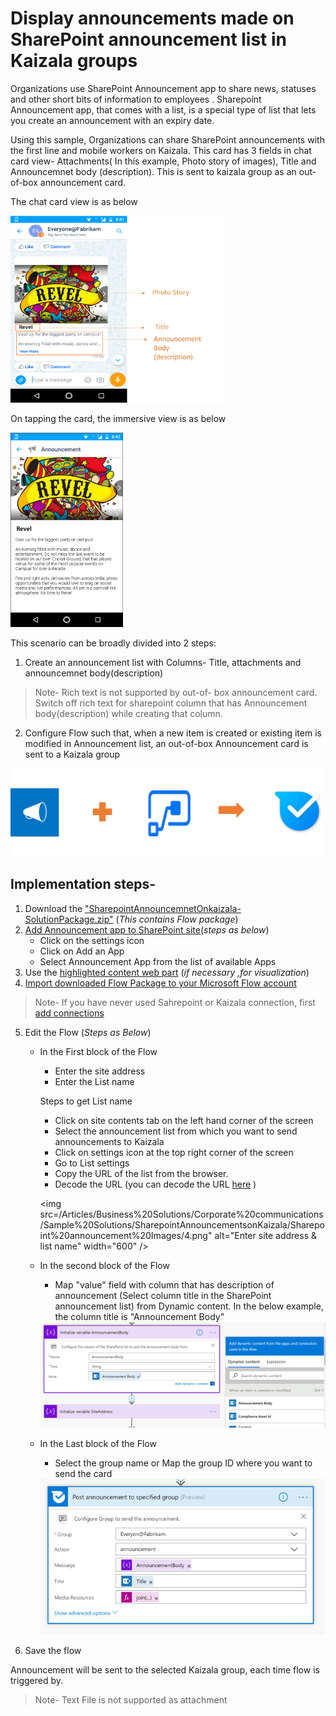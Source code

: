 # Display announcements made on SharePoint announcement list in Kaizala groups 
Organizations use SharePoint Announcement app to share news, statuses and other short bits of information to employees . Sharepoint Announcement app, that comes with a list, is a special type of list that lets you create an announcement with an expiry date.

Using this sample, Organizations can share SharePoint announcements with the first line and mobile workers on Kaizala. This card has 3 fields in chat card view- Attachments( In this example, Photo story of images), Title and Announcemnet body (description). This is sent to kaizala group as an out-of-box announcement card.

The chat card view is as below

<img src="/Articles/Business%20Solutions/Corporate%20communications/Sample%20Solutions/SharepointAnnouncementsonKaizala/Sharepoint%20announcement%20Images/1.png" alt="Chat card view Logo" width="340" />

On tapping the card, the immersive view is as below

<img src="/Articles/Business%20Solutions/Corporate%20communications/Sample%20Solutions/SharepointAnnouncementsonKaizala/Sharepoint%20announcement%20Images/2.png" alt="immersive view Logo" width="180" />

This scenario can be broadly divided into 2 steps:

1.  Create an announcement list with Columns- Title, attachments and announcemnet body(description)
	
> Note- Rich text is not supported by out-of- box announcement card. Switch off rich text for sharepoint column that has Announcement body(description) while creating that column.
	
2. Configure Flow such that, when a new item is created or existing item is modified in Announcement list, an out-of-box Announcement card is sent to a Kaizala group

<img src="/Articles/Business%20Solutions/Corporate%20communications/Sample%20Solutions/SharepointAnnouncementsonKaizala/Sharepoint%20announcement%20Images/3.png" alt="Sharepoint&Flow Logo" width="500" />

## Implementation steps-

1. Download the ["SharepointAnnouncemnetOnkaizala-SolutionPackage.zip"](/Articles/Solutions/Sample%20Solutions/SharepointAnnouncementOnKaizala-SolutionPackage.zip) (*This contains Flow package*)
2. [Add Announcement app to SharePoint site](https://docs.microsoft.com/en-us/sharepoint/administration/add-apps-for-sharepoint-to-a-sharepoint-site)(*steps as below*)
     - Click on the settings icon
     - Click on Add an App 
     - Select Announcement App from the list of available Apps
3. Use the [highlighted content web part](https://support.office.com/en-us/article/use-the-highlighted-content-web-part-e34199b0-ff1a-47fb-8f4d-dbcaed329efd) (*if necessary ,for visualization*)
4. [Import downloaded Flow Package to your Microsoft Flow account](https://flow.microsoft.com/en-us/blog/import-export-bap-packages/)

> Note- If you have never used Sahrepoint or Kaizala connection, first [add connections](https://docs.microsoft.com/en-us/flow/add-manage-connections)

5. Edit the Flow (*Steps as Below*)

     - In the First block of the Flow
	     - Enter the site address
	     - Enter the List name
            
	    Steps to get List name
                 
		 - Click on site contents tab on the left hand corner of the screen
		 - Select the announcement list from which you want to send announcements to Kaizala
		 - Click on settings icon at the top right corner of the screen
		 -  Go to List settings
		  -  Copy the URL of the list from the browser.
		  -  Decode the URL (you can decode the URL [here](https://www.url-encode-decode.com/) )
    
          <img src=/Articles/Business%20Solutions/Corporate%20communications/Sample%20Solutions/SharepointAnnouncementsonKaizala/Sharepoint%20announcement%20Images/4.png" alt="Enter site address & list name" width="600" />

	- In the second block of the Flow
	   - Map "value" field with column that has description of announcement (Select column title in the SharePoint announcement list) from Dynamic content. In the below example, the column title is "Announcement Body"
        
       <img src="/Articles/Business%20Solutions/Corporate%20communications/Sample%20Solutions/SharepointAnnouncementsonKaizala/Sharepoint%20announcement%20Images/5.png" alt="" width="600" />

     - In the Last block of the Flow
	    -  Select the group name or Map the group ID where you want to send the card 
       <img src="/Articles/Business%20Solutions/Corporate%20communications/Sample%20Solutions/SharepointAnnouncementsonKaizala/Sharepoint%20announcement%20Images/6.png" alt="" width="600" />

6. Save the flow

Announcement will be sent to the selected Kaizala group, each time flow is triggered by.

> Note- Text File is not supported as attachment


